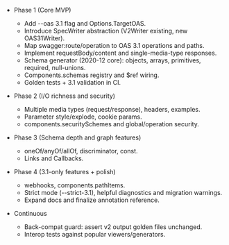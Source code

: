 - Phase 1 (Core MVP)
  - Add --oas 3.1 flag and Options.TargetOAS.
  - Introduce SpecWriter abstraction (V2Writer existing, new OAS31Writer).
  - Map swagger:route/operation to OAS 3.1 operations and paths.
  - Implement requestBody/content and single-media-type responses.
  - Schema generator (2020-12 core): objects, arrays, primitives, required, null-unions.
  - Components.schemas registry and $ref wiring.
  - Golden tests + 3.1 validation in CI.

- Phase 2 (I/O richness and security)
  - Multiple media types (request/response), headers, examples.
  - Parameter style/explode, cookie params.
  - components.securitySchemes and global/operation security.

- Phase 3 (Schema depth and graph features)
  - oneOf/anyOf/allOf, discriminator, const.
  - Links and Callbacks.

- Phase 4 (3.1-only features + polish)
  - webhooks, components.pathItems.
  - Strict mode (--strict-3.1), helpful diagnostics and migration warnings.
  - Expand docs and finalize annotation reference.

- Continuous
  - Back-compat guard: assert v2 output golden files unchanged.
  - Interop tests against popular viewers/generators.
